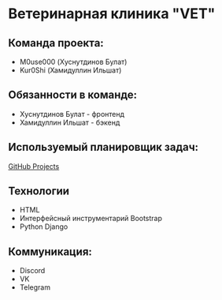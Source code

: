 # Ветеринарная клиника "VET"
## Команда проекта:
- M0use000 (Хуснутдинов Булат)	
- Kur0Shi (Хамидуллин Ильшат)

## Обязанности в команде:
- Хуснутдинов Булат - фронтенд
- Хамидуллин Ильшат - бэкенд


## Используемый планировщик задач:
<a href="https://github.com/users/M0use000/projects/2" target="_blank"> GitHub Projects </a>

## Технологии
- HTML
- Интерфейсный инструментарий Bootstrap
- Python Django

## Коммуникация:
- Discord
- VK
- Telegram

